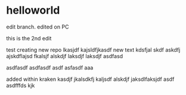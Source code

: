# helloworld

edit branch. edited on PC

this is the 2nd edit

test creating new repo
lkasjdf kajsldfjkasdf
new text kdsfjal skdf
askdfj ajskdflajsd fkalsjf alskdjf laksdjf laksdjf
asdfasd


asdfasdf
asdfasdf
  asdf
    asfasdf
  aaa
  
added within kraken
kasdjf jkalsdkfj kaljsdf 
alskdjf jaksdlfaksjdf asdf asdfffds
kjk 